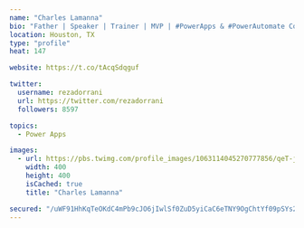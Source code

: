 ```yaml
---
name: "Charles Lamanna"
bio: "Father | Speaker | Trainer | MVP | #PowerApps & #PowerAutomate Community Super User | YouTuber Right-pointing triangle http://youtube.com/c/rezadorrani | Learn - Share - Clockwise rightwards and leftwards open circle arrows"
location: Houston, TX
type: "profile"
heat: 147

website: https://t.co/tAcqSdqguf

twitter:
  username: rezadorrani
  url: https://twitter.com/rezadorrani
  followers: 8597

topics:
  - Power Apps

images:
  - url: https://pbs.twimg.com/profile_images/1063114045270777856/qeT-jpWr_400x400.jpg
    width: 400
    height: 400
    isCached: true
    title: "Charles Lamanna"

secured: "/uWF91HhKqTeOKdC4mPb9cJO6jIwlSf0ZuD5yiCaC6eTNY9OgChtYf09pSYs2Cn0/ao1f6NtqmsfTl/TYQF8vUNfZLePNAc+N3cbw1XQ8bSB3EiEtawVNM+8nkgrLFQAqBF0S3HIe4LK3j4wsiSYQW9bEswZ+71bpkLEiNpdMxUJ1SvJ7vOZGREzhyA4vHvxixYY+v3BMFWY9j5njzAlLFIb+t5JjsiKCynM2EYXehN//cDM6xLPSTa8XuO564e8ytk7z2wR1G4B5ZOR1f2EBYltOBu+VxX4Axb/N4MM/FOO6WNDmCNpJdZEWq3AAnL0QBqzRMId8tBYs2Fhqz7xejNKamT8ZJpRf6GRUNbN3yVaqpz0vxBQDxSgQ0gK6PjZTzU2ZL/rLi2sASGNxEa9Jsb38xMskJCKqPfzNsok5tM=;EQGGNWxrNTYKU2YufRMjrw=="
---
```


